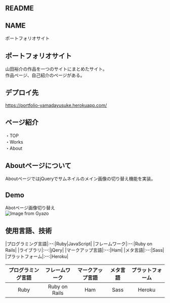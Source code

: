 ## README
## NAME
ポートフォリオサイト

## ポートフォリオサイト
山田裕介の作品を一つのサイトにまとめたサイト。<br>
作品ページ、自己紹介のページがある。

## デプロイ先
https://portfolio-yamadayusuke.herokuapp.com/

## ページ紹介
・TOP<br>
・Works<br>
・About<br>

## Aboutページについて
AboutページではjQueryでサムネイルのメイン画像の切り替え機能を実装。

## Demo
Abotページ画像切り替え
<br>
![Image from Gyazo](https://i.gyazo.com/53a0f3dc6e42acc6d547133fae0e6635.gif)

## 使用言語、技術
|プログラミング言語|:--:|Ruby|JavaScript|
|フレームワーク|:--:|Ruby on Rails|
|ライブラリ|:--:|jQery|
|マークアップ言語|:--:|Ham|
|メタ言語|:--:|Sass|
|プラットフォーム|:--:|Heroku|


|プログラミング言語|フレームワーク|マークアップ言語|メタ言語|プラットフォーム|
|:--:|:--:|:--:|:--:|:--:|
|Ruby|Ruby on Rails|Ham|Sass|Heroku|
